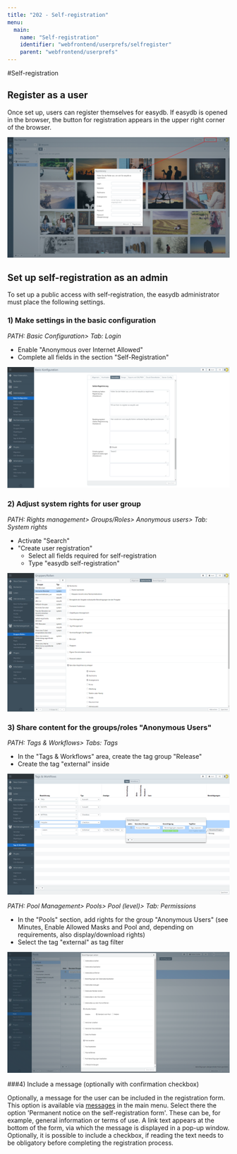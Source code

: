 ```yaml
---
title: "202 - Self-registration"
menu:
  main:
    name: "Self-registration"
    identifier: "webfrontend/userprefs/selfregister"
    parent: "webfrontend/userprefs"
---
```

#Self-registration

## Register as a user

Once set up, users can register themselves for easydb. If easydb is opened in the browser, the button for registration appears in the upper right corner of the browser.

![Registration](register_en.png)

## Set up self-registration as an admin 

To set up a public access with self-registration, the easydb administrator must place the following settings.

### 1) Make settings in the basic configuration
*PATH: Basic Configuration> Tab: Login*

* Enable "Anonymous over Internet Allowed"
* Complete all fields in the section "Self-Registration"

![Basic Configuration: Login](register_baseconfig_en.png)

### 2) Adjust system rights for user group
*PATH: Rights management> Groups/Roles> Anonymous users> Tab: System rights*

* Activate "Search"
* "Create user registration"
	* Select all fields required for self-registration
	* Type "easydb self-registration"

![System permissions for Anonymous Users](group_systemrights_en.png)

### 3) Share content for the groups/roles "Anonymous Users"
*PATH: Tags & Workflows> Tabs: Tags*

* In the "Tags & Workflows" area, create the tag group "Release"
* Create the tag "external" inside

![Create Release](tags_register_en.png)

*PATH: Pool Management> Pools> Pool (level)> Tab: Permissions*

* In the "Pools" section, add rights for the group "Anonymous Users" (see Minutes, Enable Allowed Masks and Pool and, depending on requirements, also display/download rights)
* Select the tag "external" as tag filter

![Pool Authorization](pool_permission_en.png)

###4) Include a message (optionally with confirmation checkbox)

Optionally, a message for the user can be included in the registration form. This option is available via [messages](../../administration/messages) in the main menu. Select there the option 'Permanent notice on the self-registration form'. These can be, for example, general information or terms of use. A link text appears at the bottom of the form, via which the message is displayed in a pop-up window. Optionally, it is possible to include a checkbox, if reading the text needs to be obligatory before completing the registration process.

